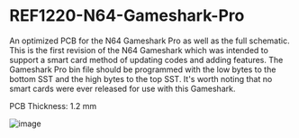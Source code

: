 # REF1220-N64-Gameshark-Pro
An optimized PCB for the N64 Gameshark Pro as well as the full schematic. This is the first revision of the N64 Gameshark which was intended to support a smart card method of updating codes and adding features. The Gameshark Pro bin file should be programmed with the low bytes to the bottom SST and the high bytes to the top SST. It's worth noting that no smart cards were ever released for use with this Gameshark.

PCB Thickness: 1.2 mm

![image](https://github.com/Modman/REF1220-N64-Gameshark-Pro/blob/main/REF1220.png)
